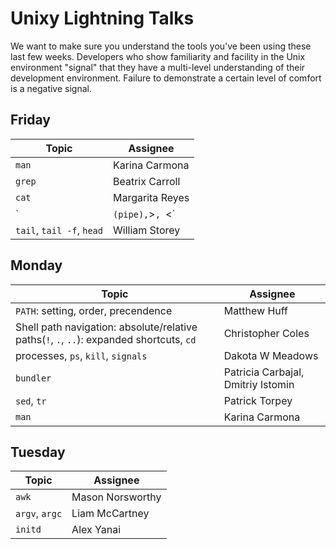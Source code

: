 # Unixy Lightning Talks

We want to make sure you understand the tools you've been using these last few
weeks.  Developers who show familiarity and facility in the Unix environment
"signal" that they have a multi-level understanding of their development
environment.  Failure to demonstrate a certain level of comfort is a negative
signal.

## Friday

Topic | Assignee
----- | --------
`man` | Karina Carmona
`grep` | Beatrix Carroll
`cat` | Margarita Reyes
`|` (pipe), `>`, `<`| Zahid Jethani
`tail`, `tail -f`, `head` | William Storey

## Monday

Topic | Assignee
----- | --------
`PATH`: setting, order, precendence | Matthew Huff
Shell path navigation: absolute/relative paths(`!`, `.`, `..`): expanded shortcuts, `cd` | Christopher Coles
processes, `ps`, `kill`, `signals` |  Dakota W Meadows
`bundler` | Patricia Carbajal, Dmitriy Istomin
`sed`, `tr` | Patrick Torpey
`man` | Karina Carmona

## Tuesday

Topic | Assignee
----- | --------
`awk` | Mason Norsworthy
`argv`, `argc` | Liam McCartney
`initd` | Alex Yanai

